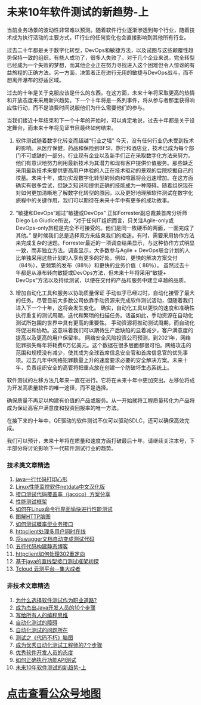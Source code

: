 # 未来10年软件测试的新趋势-上




当前业务场景的波动性非常难以预测。随着软件行业逐渐渗透到每个行业，随着技术成为执行活动的主要方式，IT行业的任何变化也会直接影响到其他所有行业。

过去二十年都是关于数字化转型，DevOps和敏捷方法，以及试图与这些颠覆性趋势保持一致的组织。有些人成功了，很多人失败了。对于几个企业来说，完全转型已经成为一个失败的梦想，而其他企业正在努力寻找进入这个困难但令人惊讶的有益旅程的正确方法。另一方面，决策者正在进行无用的敏捷与DevOps战斗，而不想离开瀑布的舒适区域。

过去的十年是关于克服应该是什么的东西。在这方面，未来十年将采取更高的热情和开放态度来采用新兴趋势。下一个十年将是一系列事件，将从参与者那里获得响应性行动，而不是浪费时间说服他们为什么需要他们的参与。

当我们接近十年结束和下一个十年的开始时，可​​以肯定地说，过去十年都是关于设定舞台，而未来十年将见证节目最终如何结束。

1. 软件测试随着数字化转变而超越“行业之墙”
今天，没有任何行业仍未受到技术的影响。从医疗保健，药品和保险到BFSI，旅行和酒店业，技术已成为每个部门不可或缺的一部分。行业现有企业以及新手们正在采取数字化方法来努力。他们有意识地努力利用最新技术为其潜力和现有客户提供价值服务。那些缺乏采用最新技术来提供更高用户体验的人正在技术驱动的景观的后院挖掘自己的坟墓。未来十年，成功实现数字化转型的倾向和喧嚣将会迅速增加。在这方面确实有很多尝试，但缺乏知识和提供正确的技能成为一种障碍。随着组织现在对如何更加清晰地了解数字化转型的原因，以及更好地理解软件测试在数字化旅程中的关键作用，我们可以期待在未来十年中有更多的成功故事。

2. “敏捷和DevOps”超过“敏捷或DevOps”
正如Forrester副总裁兼首席分析师Diego Lo Giudice所说，“对于任何IT组织而言，只关注Agile-only或DevOps-only旅程是完全不可接受的。他们是同一枚硬币的两面，一面完成了其他。”
是时候我们总是选择双方来结束我们的痴迷。有时，需要采用协作方法来完成复杂的谜题。Forrester最近的一项调查结果显示，与这种协作方式明显一致，而非独立方法。调查显示，大多数参与Agile + DevOps联合计划的人比单独采用这些计划的人享有更多的好处，例如，更快的解决方案交付（84％），更频繁的发布（88％）和更快的业务价值（ 88％）。
虽然过去十年都是从瀑布转向敏捷或DevOps方法，但未来十年将采用“敏捷+ DevOps”方法以及持续测试，以便在交付的产品和服务中建立卓越的品质。
3. 增加自动化工具和服务以协助质量保证
手动似乎已经过时，自动化接管了最大的任务。尽管目前大多数公司依靠手动资源来完成软件测试活动，但随着我们进入下一个十年，这将会发生变化。
确实，自动化工具以更快的速度和准确性执行重复的测试周期，迭代和繁琐的扫描任务。话虽如此，手动资源在自动化测试所包围的世界中具有更高的重要性。
手动资源将推动测试周期，而自动化将促进和协助。这意味着我们可以期待生产后缺陷的显着减少，客户满意度的提高以及更高的用户保留率。
网络安全风险投资公司预测，到2021年，网络犯罪损失每年将耗费6万亿美元。这个数据在很多层面都很可怕。网络攻击的范围和规模没有减少，使其成为全球首席信息安全官和首席信息官的优先事项。过去几年中网络犯罪数量上升的速度要求必要的安全解决方案。未来十年，负责组织安全的高管将把重点放在创建一个防破坏生态系统上。

软件测试的左移方法几年来一直在进行。它将在未来十年中更加突出。左移位将成为开发高质量软件的唯一途径，而不是选择。

确保质量不再足以构建有价值的产品或服务。从一开始就将工程质量转化为产品将成为保证高客户满意度和投资回报率的唯一方法。

在接下来的十年中，QE驱动的软件测试不仅可以驱动SDLC，还可以确保高效完成。

我们可以预计，未来十年将在质量和速度方面打破最后十年。请继续关注本号，下半部分将讨论影响下一代软件测试行业的趋势。

### 技术类文章精选

1. [java一行代码打印心形](https://mp.weixin.qq.com/s/QPSryoSbViVURpSa9QXtpg)
2. [Linux性能监控软件netdata中文汉化版](https://mp.weixin.qq.com/s/fdXtK-5WwKnxjLZdyg6-nA)
3. [接口测试代码覆盖率（jacoco）方案分享](https://mp.weixin.qq.com/s/D73Sq6NLjeRKN8aCpGLOjQ)
4. [性能测试框架](https://mp.weixin.qq.com/s/3_09j7-5ex35u30HQRyWug)
5. [如何在Linux命令行界面愉快进行性能测试](https://mp.weixin.qq.com/s/fwGqBe1SpA2V0lPfAOd04Q)
6. [图解HTTP脑图](https://mp.weixin.qq.com/s/100Vm8FVEuXs0x6rDGTipw)
7. [如何测试概率型业务接口](https://mp.weixin.qq.com/s/kUVffhjae3eYivrGqo6ZMg)
8. [httpclient处理多用户同时在线](https://mp.weixin.qq.com/s/Nuc30Fwy6-Qyr-Pc65t1_g)
9. [将swagger文档自动变成测试代码](https://mp.weixin.qq.com/s/SY8mVenj0zMe5b47GS9VSQ)
10. [五行代码构建静态博客](https://mp.weixin.qq.com/s/hZnimJOg5OqxRSDyFvuiiQ)
11. [httpclient如何处理302重定向](https://mp.weixin.qq.com/s/vg354AjPKhIZsnSu4GZjZg)
12. [基于java的直线型接口测试框架初探](https://mp.weixin.qq.com/s/xhg4exdb1G18-nG5E7exkQ)
13. [Tcloud 云测平台--集大成者](https://mp.weixin.qq.com/s/29sEO39_NyDiJr-kY5ufdw)


### 非技术文章精选
1. [为什么选择软件测试作为职业道路?](https://mp.weixin.qq.com/s/o83wYvFUvy17kBPLDO609A)
2. [成为杰出Java开发人员的10个步骤](https://mp.weixin.qq.com/s/UCNOTSzzvTXwiUX6xpVlyA)
3. [写给所有人的编程思维](https://mp.weixin.qq.com/s/Oj33UCnYfbUgzsBzEm2GPQ)
4. [自动化测试的障碍](https://mp.weixin.qq.com/s/ZIV7uJp7DzVoKhWOh6lvRg)
5. [自动化测试的问题所在](https://mp.weixin.qq.com/s/BhvD7BnkBU8hDBsGUWok6g)
6. [测试之《代码不朽》脑图](https://mp.weixin.qq.com/s/2aGLK3knUiiSoex-kmi0GA)
7. [成为优秀自动化测试工程师的7个步骤](https://mp.weixin.qq.com/s/wdw1l4AZnPpdPBZZueCcnw)
8. [优秀软件开发人员的态度](https://mp.weixin.qq.com/s/0uEEeFaR27aTlyp-sm61bA)
9. [如何正确执行功能API测试](https://mp.weixin.qq.com/s/aeGx5O_jK_iTD9KUtylWmA)
10. [未来10年软件测试的新趋势-上](https://mp.weixin.qq.com/s/9XgpIfXQRuKg1Pap-tfqYQ)

# [点击查看公众号地图](https://mp.weixin.qq.com/s/CJJ2g-RqzfBsbCCYKKp5pQ)